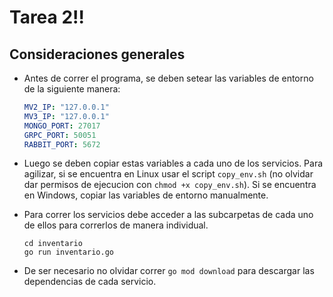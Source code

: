# Tarea 2!!

## Consideraciones generales
- Antes de correr el programa, se deben setear las variables de entorno de la siguiente manera:
    ```yaml
    MV2_IP: "127.0.0.1"
    MV3_IP: "127.0.0.1"
    MONGO_PORT: 27017
    GRPC_PORT: 50051
    RABBIT_PORT: 5672
    ```
- Luego se deben copiar estas variables a cada uno de los servicios. Para agilizar, si se encuentra en Linux usar el script `copy_env.sh` (no olvidar dar permisos de ejecucion con `chmod +x copy_env.sh`). Si se encuentra en Windows, copiar las variables de entorno manualmente.

- Para correr los servicios debe acceder a las subcarpetas de cada uno de ellos para correrlos de manera individual.
    ```shell
    cd inventario
    go run inventario.go
    ```

- De ser necesario no olvidar correr `go mod download` para descargar las dependencias de cada servicio. 